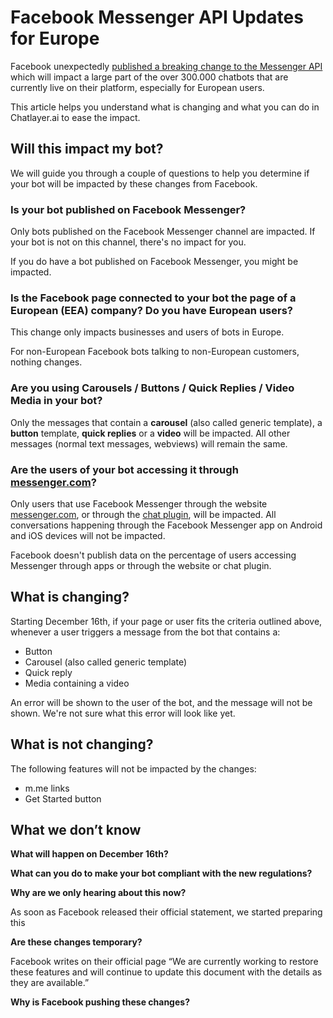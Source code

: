 # Facebook Messenger API Updates for Europe

Facebook unexpectedly [published a breaking change to the Messenger API](https://developers.facebook.com/docs/messenger-platform/europe-updates/) which will impact a large part of the over 300.000 chatbots that are currently live on their platform, especially for European users.

This article helps you understand what is changing and what you can do in Chatlayer.ai to ease the impact.

## Will this impact my bot?

We will guide you through a couple of questions to help you determine if your bot will be impacted by these changes from Facebook.

### Is your bot published on Facebook Messenger?

Only bots published on the Facebook Messenger channel are impacted. If your bot is not on this channel, there's no impact for you.

If you do have a bot published on Facebook Messenger, you might be impacted.

### Is the Facebook page connected to your bot the page of a European \(EEA\) company? Do you have European users?

This change only impacts businesses and users of bots in Europe.

For non-European Facebook bots talking to non-European customers, nothing changes.

### Are you using Carousels / Buttons / Quick Replies / Video Media in your bot?

Only the messages that contain a **carousel** \(also called generic template\), a **button** template, **quick replies** or a **video** will be impacted. All other messages \(normal text messages, webviews\) will remain the same.

### Are the users of your bot accessing it through [messenger.com](https://messenger.com)?

Only users that use Facebook Messenger through the website [messenger.com](https://messenger.com), or through the [chat plugin](https://developers.facebook.com/docs/messenger-platform/discovery/facebook-chat-plugin/), will be impacted. All conversations happening through the Facebook Messenger app on Android and iOS devices will not be impacted.

Facebook doesn't publish data on the percentage of users accessing Messenger through apps or through the website or chat plugin.

## What is changing?

Starting December 16th, if your page or user fits the criteria outlined above, whenever a user triggers a message from the bot that contains a:

* Button
* Carousel \(also called generic template\)
* Quick reply
* Media containing a video

An error will be shown to the user of the bot, and the message will not be shown. We're not sure what this error will look like yet.

## What is not changing?

The following features will not be impacted by the changes:

* m.me links
* Get Started button

## **What we don’t know**

**What will happen on December 16th?**

**What can you do to make your bot compliant with the new regulations?**

**Why are we only hearing about this now?**

As soon as Facebook released their official statement, we started preparing this 

**Are these changes temporary?**

Facebook writes on their official page “We are currently working to restore these features and will continue to update this document with the details as they are available.”

**Why is Facebook pushing these changes?**

